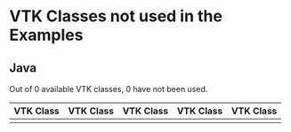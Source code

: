 # VTK Classes not used in the Examples
## Java
Out of 0 available VTK classes, 0 have not been used.  

| VTK Class | VTK Class | VTK Class | VTK Class | VTK Class |
|-----------|-----------|-----------|-----------|-----------|
|  |  |  |  |  |
